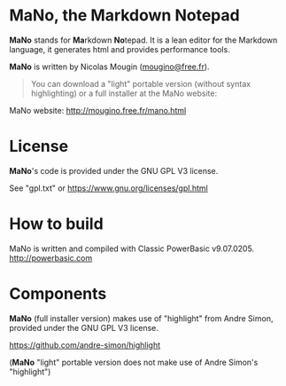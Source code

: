 
# MaNo, the Markdown Notepad

**MaNo** stands for **Ma**rkdown **No**tepad.
It is a lean editor for the Markdown language,
it generates html and provides performance tools.

**MaNo** is written by Nicolas Mougin (mougino@free.fr).

> You can download a "light" portable version
> (without syntax highlighting) or a full
> installer at the MaNo website:

MaNo website: http://mougino.free.fr/mano.html

# License

**MaNo**'s code is provided under the GNU GPL V3 license.

See "gpl.txt" or https://www.gnu.org/licenses/gpl.html

# How to build

MaNo is written and compiled with Classic PowerBasic v9.07.0205.
http://powerbasic.com

# Components

**MaNo** (full installer version) makes use of "highlight"
from Andre Simon, provided under the GNU GPL V3 license.

https://github.com/andre-simon/highlight

(**MaNo** "light" portable version does not make use of
Andre Simon's "highlight")

